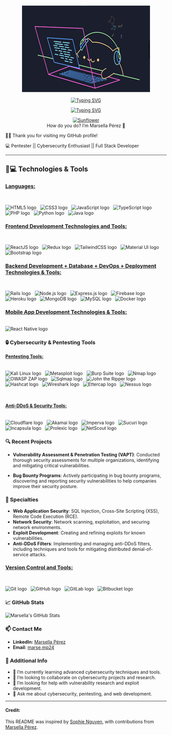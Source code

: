 <p align="center">
  <a target="_blank">
    <img height="270" width="400" alt="GIF" src="https://github.com/SophieNguyen113/SophieNguyen113/blob/main/Sophie%20Nguyen%20-%20CatCat.gif">
  </a>
</p>

<p align="center">
  <a href="https://git.io/typing-svg">
    <img src="https://readme-typing-svg.herokuapp.com?duration=6500&color=777777&background=00000000&width=500&height=120&lines=++Hello!+I'm+Marsella+P%C3%A9rez+🌻" alt="Typing SVG">
  </a>
</p>

<p align="center">
  <a href="https://git.io/typing-svg">
    <img src="https://readme-typing-svg.herokuapp.com?duration=6500&color=777777&background=00000000&width=500&height=120&lines=++Nice+to+meet+you+🌻" alt="Typing SVG">
  </a>
</p>

<p align="center">
  <a href="https://github.com/chetiko">
    <img src="https://wallpapercave.com/wp/wp10580805.jpg" width="200px" height="200px" alt="Sunflower">
  </a>
  <br>
  How do you do? I’m Marsella Pérez 🌻
</p>


🙋‍♂️ Thank you for visiting my GitHub profile! 

💻 Pentester || Cybersecurity Enthusiast || Full Stack Developer

<hr>

## 🚀💻 Technologies & Tools

### <u> Languages: </u>

<br>

<span><img src="https://img.shields.io/badge/HTML5-E34F26?style=for-the-badge&logo=html5&logoColor=white" alt="HTML5 logo" title="HTML5" height="25" /></span>
&nbsp;
<span><img src="https://img.shields.io/badge/CSS3-1572B6?style=for-the-badge&logo=css3&logoColor=white" alt="CSS3 logo" title="CSS3" height="25" /></span>
&nbsp;
<span><img src="https://img.shields.io/badge/JavaScript-323330?style=for-the-badge&logo=javascript&logoColor=F7DF1E" alt="JavaScript logo" title="JavaScript" height="25" /></span>
&nbsp;
<span><img src="https://img.shields.io/badge/TypeScript-007ACC?style=for-the-badge&logo=typescript&logoColor=white" alt="TypeScript logo" title="TypeScript" height="25" /></span>
&nbsp;
<span><img src="https://img.shields.io/badge/PHP-777BB4?style=for-the-badge&logo=php&logoColor=white" alt="PHP logo" title="PHP" height="25" /></span>
&nbsp;
<img src="https://img.shields.io/badge/Python-FFD43B?style=for-the-badge&logo=python&logoColor=blue" alt="Python logo" title="Python" height="25"/>
&nbsp;
<span><img src="https://img.shields.io/badge/Java-ED8B00?style=for-the-badge&logo=java&logoColor=white" alt="Java logo" title="Java" height="25"/></span>
&nbsp;
<br>


### <u> Frontend Development Technologies and Tools: </u>

<br>

<span><img src="https://img.shields.io/badge/React-20232A?style=for-the-badge&logo=react&logoColor=61DAFB" alt="ReactJS logo" title="ReactJS" height="25" /></span>
&nbsp;
<span><img src="https://img.shields.io/badge/Redux-593D88?style=for-the-badge&logo=redux&logoColor=white" alt="Redux logo" title="Redux" height="25" /></span>
&nbsp;
<span><img src="https://img.shields.io/badge/Tailwind_CSS-38B2AC?style=for-the-badge&logo=tailwind-css&logoColor=white" alt="TailwindCSS logo" title="TailwindCSS" height="25" /></span>
&nbsp;
<span><img src="https://img.shields.io/badge/Material%20UI-007FFF?style=for-the-badge&logo=mui&logoColor=white" alt="Material UI logo" title="Material UI" height="25" /></span>
&nbsp;
<span><img src="https://img.shields.io/badge/Bootstrap-563D7C?style=for-the-badge&logo=bootstrap&logoColor=white" alt="Bootstrap logo" title="Bootstrap" height="25" /></span>

### <u> Backend Development + Database + DevOps + Deployment Technologies & Tools: </u>

<br>

<span><img src="https://img.shields.io/badge/Ruby_on_Rails-CC0000?style=for-the-badge&logo=ruby-on-rails&logoColor=white" alt="Rails logo" title="Ruby On Rails" height="25" /></span>
&nbsp;
<span><img src="https://img.shields.io/badge/Node.js-339933?style=for-the-badge&logo=nodedotjs&logoColor=white" alt="Node.js logo" title="Node.js" height="25" /></span>
&nbsp;
<span><img src="https://img.shields.io/badge/Express.js-000000?style=for-the-badge&logo=express&logoColor=white" alt="Express.js logo" title="Express.js" height="25" /></span>
&nbsp;
<span><img src="https://img.shields.io/badge/firebase-ffca28?style=for-the-badge&logo=firebase&logoColor=black" alt="Firebase logo" title="Firebase" height="25"/></span>
&nbsp;
<span><img src="https://img.shields.io/badge/Heroku-430098?style=for-the-badge&logo=heroku&logoColor=white" alt="Heroku logo" title="Heroku" height="25"/></span>
&nbsp;
<span>
<span><img src="https://img.shields.io/badge/MongoDB-4EA94B?style=for-the-badge&logo=mongodb&logoColor=white" alt="MongoDB logo" title="MongoDB" height="25" /></span>
&nbsp;
<span>
<img src = "https://img.shields.io/badge/MySQL-005C84?style=for-the-badge&logo=mysql&logoColor=white" alt="MySQL logo" title="MySQL" height="25"/>
</span>
&nbsp;
<span><img src="https://img.shields.io/badge/Docker-2CA5E0?style=for-the-badge&logo=docker&logoColor=white" alt="Docker logo" title="Docker Code" height="25" /></span>
&nbsp;

### <u> Mobile App Development Technologies & Tools: </u>

<br>

<span>
<img src = "https://img.shields.io/badge/React_Native-20232A?style=for-the-badge&logo=react&logoColor=61DAFB" alt="React Native logo" title="React Native" height="25"/>
</span>
&nbsp;

### 🔒 Cybersecurity & Pentesting Tools

#### <u> Pentesting Tools: </u>

<br>
<span><img src="https://img.shields.io/badge/Kali_Linux-557C94?style=for-the-badge&logo=kalilinux&logoColor=white" alt="Kali Linux logo" title="Kali Linux" height="25" /></span>
 
<span><img src="https://img.shields.io/badge/Metasploit-333333?style=for-the-badge&logo=metasploit&logoColor=white" alt="Metasploit logo" title="Metasploit" height="25" /></span>
 
<span><img src="https://img.shields.io/badge/Burp_Suite-FF5733?style=for-the-badge&logo=burpsuite&logoColor=white" alt="Burp Suite logo" title="Burp Suite" height="25" /></span>
 
<span><img src="https://img.shields.io/badge/Nmap-4682B4?style=for-the-badge&logo=nmap&logoColor=white" alt="Nmap logo" title="Nmap" height="25" /></span>
 
<span><img src="https://img.shields.io/badge/OWASP_ZAP-000000?style=for-the-badge&logo=owaspzap&logoColor=white" alt="OWASP ZAP logo" title="OWASP ZAP" height="25" /></span>
 
<span><img src="https://img.shields.io/badge/Sqlmap-0E9F1A?style=for-the-badge&logo=sql&logoColor=white" alt="Sqlmap logo" title="Sqlmap" height="25" /></span>
 
<span><img src="https://img.shields.io/badge/John_the_Ripper-FFD700?style=for-the-badge&logo=johntheripper&logoColor=black" alt="John the Ripper logo" title="John the Ripper" height="25" /></span>
 
<span><img src="https://img.shields.io/badge/Hashcat-00A0D1?style=for-the-badge&logo=hashcat&logoColor=white" alt="Hashcat logo" title="Hashcat" height="25" /></span>
 
<span><img src="https://img.shields.io/badge/Wireshark-1679A7?style=for-the-badge&logo=wireshark&logoColor=white" alt="Wireshark logo" title="Wireshark" height="25" /></span>
 
<span><img src="https://img.shields.io/badge/Ettercap-EC5C4D?style=for-the-badge&logo=ettercap&logoColor=white" alt="Ettercap logo" title="Ettercap" height="25" /></span>
 
<span><img src="https://img.shields.io/badge/Nessus-3D5B9B?style=for-the-badge&logo=nessus&logoColor=white" alt="Nessus logo" title="Nessus" height="25" /></span>

 

#### <u> Anti-DDoS & Security Tools: </u>
<br>
<span><img src="https://img.shields.io/badge/Cloudflare-F7B700?style=for-the-badge&logo=cloudflare&logoColor=white" alt="Cloudflare logo" title="Cloudflare" height="25" /></span>
 
<span><img src="https://img.shields.io/badge/Akamaite-004B87?style=for-the-badge&logo=akamai&logoColor=white" alt="Akamai logo" title="Akamai" height="25" /></span>
 
<span><img src="https://img.shields.io/badge/Imperva-005AA8?style=for-the-badge&logo=imperva&logoColor=white" alt="Imperva logo" title="Imperva" height="25" /></span>
 
<span><img src="https://img.shields.io/badge/Sucuri-7F8C8D?style=for-the-badge&logo=sucuri&logoColor=white" alt="Sucuri logo" title="Sucuri" height="25" /></span>
 
<span><img src="https://img.shields.io/badge/Incapsula-4D90FE?style=for-the-badge&logo=incapsula&logoColor=white" alt="Incapsula logo" title="Incapsula" height="25" /></span>
 
<span><img src="https://img.shields.io/badge/Prolexic-FF6F61?style=for-the-badge&logo=prolexic&logoColor=white" alt="Prolexic logo" title="Prolexic" height="25" /></span>
 
<span><img src="https://img.shields.io/badge/NetScout-2D3E50?style=for-the-badge&logo=netscout&logoColor=white" alt="NetScout logo" title="NetScout" height="25" /></span>


### 🔍 Recent Projects

- **Vulnerability Assessment & Penetration Testing (VAPT)**: Conducted thorough security assessments for multiple organizations, identifying and mitigating critical vulnerabilities.
  
- **Bug Bounty Programs**: Actively participating in bug bounty programs, discovering and reporting security vulnerabilities to help companies improve their security posture.

### 🎯 Specialties

- **Web Application Security**: SQL Injection, Cross-Site Scripting (XSS), Remote Code Execution (RCE).
- **Network Security**: Network scanning, exploitation, and securing network environments.
- **Exploit Development**: Creating and refining exploits for known vulnerabilities.
- **Anti-DDoS Filters**: Implementing and managing anti-DDoS filters, including techniques and tools for mitigating distributed denial-of-service attacks.

### <u> Version Control and Tools: </u>

<br>

<span><img src="https://img.shields.io/badge/Git-F05032?style=for-the-badge&logo=git&logoColor=white" alt="Git logo" title="Git" height="25" /></span>
&nbsp;
<span><img src="https://img.shields.io/badge/GitHub-181717?style=for-the-badge&logo=github&logoColor=white" alt="GitHub logo" title="GitHub" height="25" /></span>
&nbsp;
<span><img src="https://img.shields.io/badge/GitLab-FCA121?style=for-the-badge&logo=gitlab&logoColor=white" alt="GitLab logo" title="GitLab" height="25" /></span>
&nbsp;
<span><img src="https://img.shields.io/badge/Bitbucket-0052CC?style=for-the-badge&logo=bitbucket&logoColor=white" alt="Bitbucket logo" title="Bitbucket" height="25" /></span>
&nbsp;

### 📈 GitHub Stats

![Marsella's GitHub Stats](https://github-readme-stats.vercel.app/api?username=chetiko&show_icons=true&hide_title=true&count_private=true&hide=prs&hide_border=true&bg_color=000000&text_color=ffffff&icon_color=00bfae&hide_rank=true)

### 📫 Contact Me

- **LinkedIn:** [Marsella Pérez](https://www.linkedin.com/in/marsella-perez/)
- **Email:** [marse,mp24](mailto:marse.mp24@gmail.com)

### 📝 Additional Info

- 🌱 I’m currently learning advanced cybersecurity techniques and tools.
- 👯 I’m looking to collaborate on cybersecurity projects and research.
- 🤔 I’m looking for help with vulnerability research and exploit development.
- 💬 Ask me about cybersecurity, pentesting, and web development.

---

#### Credit:
This README was inspired by [Sophie Nguyen](https://github.com/SophieNguyen113), with contributions from [Marsella Pérez](https://github.com/chetiko).


